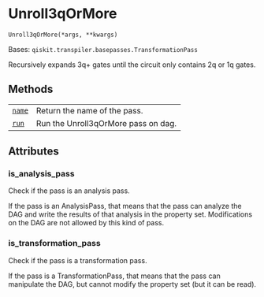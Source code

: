 # Unroll3qOrMore

<span id="undefined" />

`Unroll3qOrMore(*args, **kwargs)`

Bases: `qiskit.transpiler.basepasses.TransformationPass`

Recursively expands 3q+ gates until the circuit only contains 2q or 1q gates.

## Methods

|                                                                                                                                                    |                                     |
| -------------------------------------------------------------------------------------------------------------------------------------------------- | ----------------------------------- |
| [`name`](qiskit.transpiler.passes.Unroll3qOrMore.name#qiskit.transpiler.passes.Unroll3qOrMore.name "qiskit.transpiler.passes.Unroll3qOrMore.name") | Return the name of the pass.        |
| [`run`](qiskit.transpiler.passes.Unroll3qOrMore.run#qiskit.transpiler.passes.Unroll3qOrMore.run "qiskit.transpiler.passes.Unroll3qOrMore.run")     | Run the Unroll3qOrMore pass on dag. |

## Attributes

<span id="undefined" />

### is\_analysis\_pass

Check if the pass is an analysis pass.

If the pass is an AnalysisPass, that means that the pass can analyze the DAG and write the results of that analysis in the property set. Modifications on the DAG are not allowed by this kind of pass.

<span id="undefined" />

### is\_transformation\_pass

Check if the pass is a transformation pass.

If the pass is a TransformationPass, that means that the pass can manipulate the DAG, but cannot modify the property set (but it can be read).
